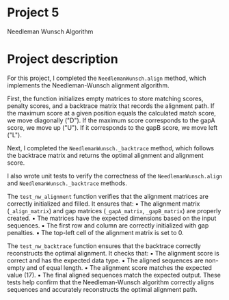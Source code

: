 # Project 5
Needleman Wunsch Algorithm


# Project description
For this project, I completed the `NeedlemanWunsch.align` method, which implements the Needleman-Wunsch alignment algorithm.

First, the function initializes empty matrices to store matching scores, penalty scores, and a backtrace matrix that records the alignment path. If the maximum score at a given position equals the calculated match score, we move diagonally ("D"). If the maximum score corresponds to the gapA score, we move up ("U"). If it corresponds to the gapB score, we move left ("L").

Next, I completed the `NeedlemanWunsch._backtrace` method, which follows the backtrace matrix and returns the optimal alignment and alignment score.

I also wrote unit tests to verify the correctness of the `NeedlemanWunsch.align` and `NeedlemanWunsch._backtrace` methods.

The `test_nw_alignment` function verifies that the alignment matrices are correctly initialized and filled. It ensures that:
	▪️ The alignment matrix (`_align_matrix`) and gap matrices (`_gapA_matrix`, `_gapB_matrix`) are properly created.
	▪️ The matrices have the expected dimensions based on the input sequences.
	▪️ The first row and column are correctly initialized with gap penalties.
	▪️ The top-left cell of the alignment matrix is set to 0.

The `test_nw_backtrace` function ensures that the backtrace correctly reconstructs the optimal alignment. It checks that:
	▪️ The alignment score is correct and has the expected data type.
	▪️ The aligned sequences are non-empty and of equal length.
	▪️ The alignment score matches the expected value (17).
	▪️ The final aligned sequences match the expected output.
These tests help confirm that the Needleman-Wunsch algorithm correctly aligns sequences and accurately reconstructs the optimal alignment path.

